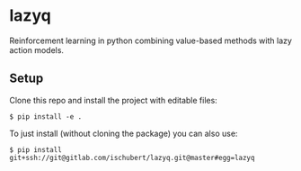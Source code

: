 # lazyq

Reinforcement learning in python combining value-based methods with lazy action models.

## Setup
Clone this repo and install the project with editable files:
```
$ pip install -e .
```
To just install (without cloning the package) you can also use:
```
$ pip install git+ssh://git@gitlab.com/ischubert/lazyq.git@master#egg=lazyq
```